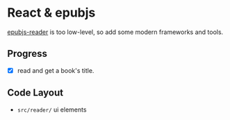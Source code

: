 # React & epubjs
[epubjs-reader](https://github.com/futurepress/epubjs-reader) is too low-level, so add some modern frameworks and tools.

## Progress
- [x] read and get a book's title.

## Code Layout
- `src/reader/` ui elements
